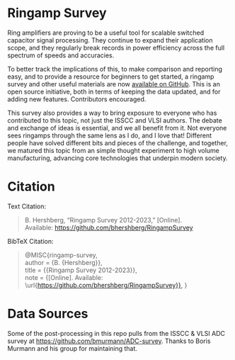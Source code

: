 # Ringamp Survey
Ring amplifiers are proving to be a useful tool for scalable switched capacitor signal processing. They continue to expand their application scope, and they regularly break records in power efficiency across the full spectrum of speeds and accuracies.

To better track the implications of this, to make comparison and reporting easy, and to provide a resource for beginners to get started, a ringamp survey and other useful materials are now [available on GitHub](https://github.com/bhershberg/RingampSurvey). This is an open source initiative, both in terms of keeping the data updated, and for adding new features. Contributors encouraged.

This survey also provides a way to bring exposure to everyone who has contributed to this topic, not just the ISSCC and VLSI authors. The debate and exchange of ideas is essential, and we all benefit from it. Not everyone sees ringamps through the same lens as I do, and I love that! Different people have solved different bits and pieces of the challenge, and together, we matured this topic from an simple thought experiment to high volume manufacturing, advancing core technologies that underpin modern society.

# Citation

Text Citation:

>B. Hershberg, “Ringamp Survey 2012-2023,” [Online].  
>Available: https://github.com/bhershberg/RingampSurvey  

BibTeX Citation:

>@MISC{ringamp-survey,  
>  author = {B. {Hershberg}},  
>  title = {{Ringamp Survey 2012-2023}},  
>  note = {[Online]. Available: \url{https://github.com/bhershberg/RingampSurvey}},
>  }  

# Data Sources

Some of the post-processing in this repo pulls from the ISSCC & VLSI ADC survey at https://github.com/bmurmann/ADC-survey. Thanks to Boris Murmann and his group for maintaining that.
